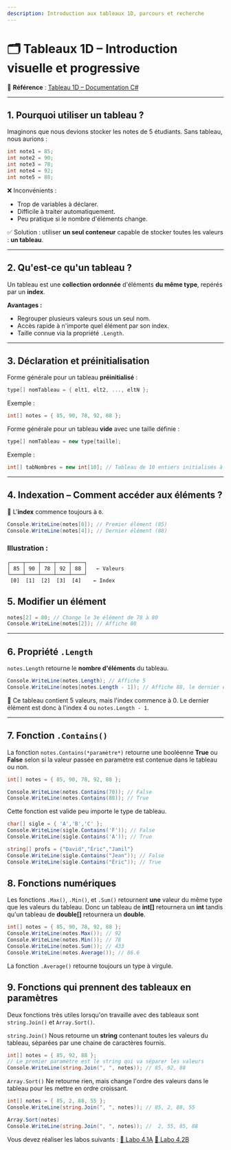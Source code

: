 ```yaml
---
description: Introduction aux tableaux 1D, parcours et recherche
---
```


# 🗂️ Tableaux 1D – Introduction visuelle et progressive

📎 **Référence** : [Tableau 1D – Documentation C#](https://info.cegepmontpetit.ca/notions-csharp/documentation/tableau/tableau-1d)

---

## 1. Pourquoi utiliser un tableau ?

Imaginons que nous devions stocker les notes de 5 étudiants. Sans tableau, nous aurions :
```csharp
int note1 = 85;
int note2 = 90;
int note3 = 78;
int note4 = 92;
int note5 = 88;
```
❌ Inconvénients :
- Trop de variables à déclarer.
- Difficile à traiter automatiquement.
- Peu pratique si le nombre d'éléments change.

✅ Solution : utiliser **un seul conteneur** capable de stocker toutes les valeurs : **un tableau**.

---

## 2. Qu'est-ce qu'un tableau ?

Un tableau est une **collection ordonnée** d'éléments **du même type**, repérés par un **index**.

**Avantages :**
- Regrouper plusieurs valeurs sous un seul nom.
- Accès rapide à n'importe quel élément par son index.
- Taille connue via la propriété `.Length`.

---

## 3. Déclaration et préinitialisation

Forme générale pour un tableau **préinitialisé** :
```csharp
type[] nomTableau = { elt1, elt2, ..., eltN };
```

Exemple :
```csharp
int[] notes = { 85, 90, 78, 92, 88 };
```

Forme générale pour un tableau **vide** avec une taille définie :
```csharp
type[] nomTableau = new type[taille];
```

Exemple :
```csharp
int[] tabNombres = new int[10]; // Tableau de 10 entiers initialisés à 0
```

---

## 4. Indexation – Comment accéder aux éléments ?

📌 L'**index** commence toujours à `0`.

```csharp
Console.WriteLine(notes[0]); // Premier élément (85)
Console.WriteLine(notes[4]); // Dernier élément (88)
```

### Illustration :
```
┌────┬────┬────┬────┬────┐
│ 85 │ 90 │ 78 │ 92 │ 88 │   ← Valeurs
└────┴────┴────┴────┴────┘
 [0]  [1]  [2]  [3]  [4]    ← Index
```



## 5. Modifier un élément

```csharp
notes[2] = 80; // Change le 3e élément de 78 à 80
Console.WriteLine(notes[2]); // Affiche 80
```


---

## 6. Propriété `.Length`

`notes.Length` retourne le **nombre d'éléments** du tableau.
```csharp
Console.WriteLine(notes.Length); // Affiche 5
Console.WriteLine(notes[notes.Length - 1]); // Affiche 88, le dernier élément
```

📌 Ce tableau contient 5 valeurs, mais l'index commence à 0. Le dernier élément est donc à l'index 4 ou  `notes.Length - 1`.

---

## 7. Fonction `.Contains()`
La fonction `notes.Contains(*paramètre*)` retourne une booléenne **True** ou **False** selon si la valeur passée en paramètre est contenue dans le tableau ou non.

```csharp
int[] notes = { 85, 90, 78, 92, 88 };

Console.WriteLine(notes.Contains(70)); // False
Console.WriteLine(notes.Contains(88)); // True
```

Cette fonction est valide peu importe le type de tableau.
```csharp
char[] sigle = { 'A','B','C' };
Console.WriteLine(sigle.Contains('F')); // False
Console.WriteLine(sigle.Contains('A')); // True

string[] profs = {"David","Éric","Jamil"}
Console.WriteLine(sigle.Contains("Jean")); // False
Console.WriteLine(sigle.Contains("Éric")); // True
```

## 8. Fonctions numériques
Les fonctions `.Max()`, `.Min()`, et `.Sum()`  retournent **une** valeur du même type que les valeurs du tableau. Donc un tableau de **int[]** retournera un **int** tandis qu'un tableau de **double[]** retournera un **double**.
```csharp
int[] notes = { 85, 90, 78, 92, 88 };
Console.WriteLine(notes.Max()); // 92
Console.WriteLine(notes.Min()); // 78
Console.WriteLine(notes.Sum()); // 433
Console.WriteLine(notes.Average()); // 86.6
```
La fonction `.Average()` retourne toujours un type à virgule. 


## 9. Fonctions qui prennent des tableaux en paramètres
Deux fonctions très utiles lorsqu'on travaille avec des tableaux sont `string.Join()` et `Array.Sort()`.

`string.Join()` Nous retourne un **string** contenant toutes les valeurs du tableau, séparées par une chaine de caractères fournis. 

```csharp
int[] notes = { 85, 92, 88 };
// Le premier paramètre est le string qui va séparer les valeurs
Console.WriteLine(string.Join(", ", notes)); // 85, 92, 88
```

 `Array.Sort()` Ne retourne rien, mais change l'ordre des valeurs dans le tableau pour les mettre en ordre croissant.

```csharp
int[] notes = { 85, 2, 88, 55 };
Console.WriteLine(string.Join(", ", notes)); // 85, 2, 88, 55 

Array.Sort(notes)
Console.WriteLine(string.Join(", ", notes)); //  2, 55, 85, 88 

```
Vous devez réaliser les labos suivants :
 [🧪 Labo 4.1A](/laboratoire/laboratoire4.2A)
 [🧪 Labo 4.2B](/laboratoire/laboratoire4.2B)


